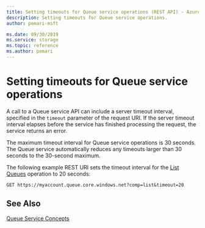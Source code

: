 ```yaml
---
title: Setting timeouts for Queue service operations (REST API) - Azure Storage
description: Setting timeouts for Queue service operations.
author: pemari-msft

ms.date: 09/30/2019
ms.service: storage
ms.topic: reference
ms.author: pemari
---
```


# Setting timeouts for Queue service operations

A call to a Queue service API can include a server timeout interval, specified in the `timeout` parameter of the request URI. If the server timeout interval elapses before the service has finished processing the request, the service returns an error.  
  
 The maximum timeout interval for Queue service operations is 30 seconds. The Queue service automatically reduces any timeouts larger than 30 seconds to the 30-second maximum.  
  
 The following example REST URI sets the timeout interval for the [List Queues](List-Queues1.md) operation to 20 seconds:  
  
```  
GET https://myaccount.queue.core.windows.net?comp=list&timeout=20  
```  
  
## See Also  
 [Queue Service Concepts](Queue-Service-Concepts.md)
